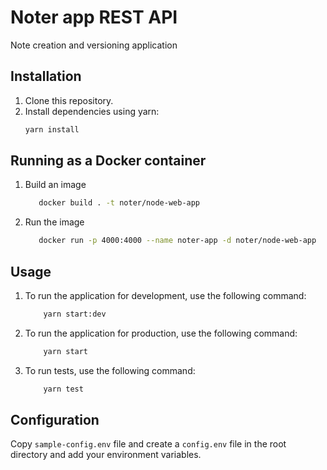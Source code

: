 # Noter app REST API

Note creation and versioning application

## Installation

1. Clone this repository.
2. Install dependencies using yarn:
   ```bash
   yarn install
   ```
## Running as a Docker container
1. Build an image
    ```bash
       docker build . -t noter/node-web-app
    ```
2. Run the image
    ```bash
       docker run -p 4000:4000 --name noter-app -d noter/node-web-app
    ```
## Usage
1. To run the application for development, use the following command:
    ```bash
        yarn start:dev
    ```
2. To run the application for production, use the following command:
    ```bash
        yarn start
    ```
3. To run tests, use the following command:
    ```bash
        yarn test
    ```
    
## Configuration

Copy `sample-config.env` file and create a `config.env` file in the root directory and add your environment variables.
